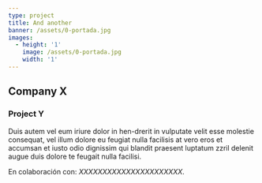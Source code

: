 ```yaml
---
type: project
title: And another
banner: /assets/0-portada.jpg
images:
  - height: '1'
    image: /assets/0-portada.jpg
    width: '1'
---
```

## Company X
### Project Y

Duis autem vel eum iriure dolor in hen-drerit in vulputate velit esse molestie consequat, vel illum dolore eu feugiat nulla facilisis at vero eros et accumsan et iusto odio dignissim qui blandit praesent luptatum zzril delenit augue duis dolore te feugait nulla facilisi.

En colaboración con: *XXXXXXXXXXXXXXXXXXXXXX*.

